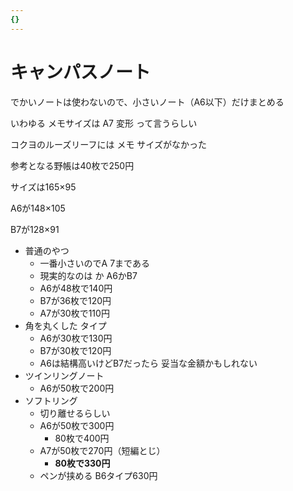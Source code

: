 ```yaml
---
{}
---
```

# キャンパスノート

でかいノートは使わないので、小さいノート（A6以下）だけまとめる

いわゆる メモサイズは A7 変形 って言うらしい

コクヨのルーズリーフには メモ サイズがなかった

参考となる野帳は40枚で250円

サイズは165×95

A6が148×105

B7が128×91

- 普通のやつ
    - 一番小さいのでA 7まである
    - 現実的なのは か A6かB7
    - A6が48枚で140円
    - B7が36枚で120円
    - A7が30枚で110円
- 角を丸くした タイプ
    - A6が30枚で130円
    - B7が30枚で120円
    - A6は結構高いけどB7だったら 妥当な金額かもしれない
- ツインリングノート
    - A6が50枚で200円
- ソフトリング
    - 切り離せるらしい
    - A6が50枚で300円
        - 80枚で400円
    - A7が50枚で270円（短編とじ）
        - **80枚で330円**
    - ペンが挟める B6タイプ630円